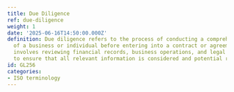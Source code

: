 ```yaml
---
title: Due Diligence
ref: due-diligence
weight: 1
date: '2025-06-16T14:50:00.000Z'
definition: Due diligence refers to the process of conducting a comprehensive appraisal
  of a business or individual before entering into a contract or agreement. This assessment
  involves reviewing financial records, business operations, and legal compliance
  to ensure that all relevant information is considered and potential risks are identified.
id: GL256
categories:
- ISO terminology
---
```


